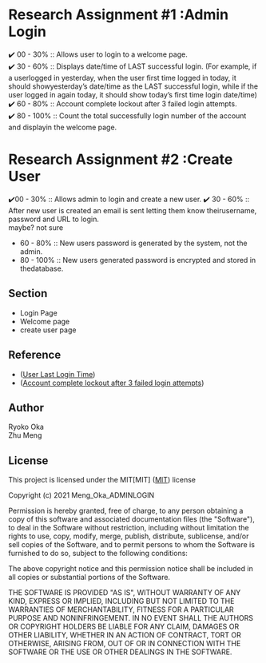 # Research Assignment #1 : ​​Admin Login
✔️ 00 - 30%   :: Allows user to login to a welcome page.<br>
✔️ 30 - 60%   :: Displays date/time of LAST successful login. (For example, if a userlogged in yesterday, when the user first time logged in today, it should showyesterday’s date/time as the LAST successful login, while if the user logged in again today, it should show today’s first time login date/time)<br>
✔️ 60 - 80%  :: Account complete lockout after 3 failed login attempts.<br>
✔️ 80 - 100% :: Count the total successfully login number of the account and displayin the welcome page.<br>

# Research Assignment #2 : ​​Create User
✔️00 - 30%  :: Allows admin to login and create a new user.
✔️ 30 - 60%  :: After new user is created an email is sent letting them know theirusername, password and URL to login.
<br>maybe? not sure<br>
* 60 - 80% :: New users password is generated by the system, not the admin.
* 80 - 100% :: New users generated password is encrypted and stored in thedatabase.

## Section
* Login Page<br>
* Welcome page <br>
* create user page

## Reference
* ([User Last Login Time](https://www.bing.com/videos/search?q=Displaying+last+login+time+in+php&ru=%2fvideos%2fsearch%3fq%3dDisplaying%2blast%2blogin%2btime%2bin%2bphp%26FORM%3dHDRSC4&view=detail&mid=488E39CCEFB02AAC24D1488E39CCEFB02AAC24D1&&FORM=VDRVSR)) 
* ([Account complete lockout after 3 failed login attempts](https://stackoverflow.com/questions/11524614/php-login-counter)) 


## Author
Ryoko Oka<br>
Zhu Meng

## License
This project is licensed under the MIT[MIT]
([MIT](https://choosealicense.com/licenses/mit/)) license

Copyright (c) 2021 Meng_Oka_ADMINLOGIN

Permission is hereby granted, free of charge, to any person obtaining a copy of this software and associated documentation files (the "Software"), to deal in the Software without restriction, including without limitation the rights to use, copy, modify, merge, publish, distribute, sublicense, and/or sell copies of the Software, and to permit persons to whom the Software is furnished to do so, subject to the following conditions:

The above copyright notice and this permission notice shall be included in all copies or substantial portions of the Software.

THE SOFTWARE IS PROVIDED "AS IS", WITHOUT WARRANTY OF ANY KIND, EXPRESS OR IMPLIED, INCLUDING BUT NOT LIMITED TO THE WARRANTIES OF MERCHANTABILITY, FITNESS FOR A PARTICULAR PURPOSE AND NONINFRINGEMENT. IN NO EVENT SHALL THE AUTHORS OR COPYRIGHT HOLDERS BE LIABLE FOR ANY CLAIM, DAMAGES OR OTHER LIABILITY, WHETHER IN AN ACTION OF CONTRACT, TORT OR OTHERWISE, ARISING FROM, OUT OF OR IN CONNECTION WITH THE SOFTWARE OR THE USE OR OTHER DEALINGS IN THE SOFTWARE.




